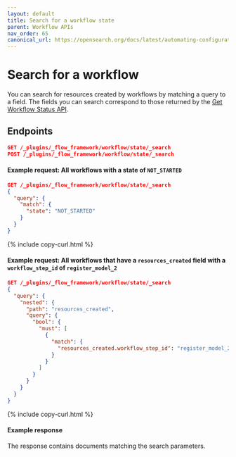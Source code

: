 ```yaml
---
layout: default
title: Search for a workflow state
parent: Workflow APIs
nav_order: 65
canonical_url: https://opensearch.org/docs/latest/automating-configurations/api/search-workflow-state/
---
```


# Search for a workflow

You can search for resources created by workflows by matching a query to a field. The fields you can search correspond to those returned by the [Get Workflow Status API]({{site.url}}{{site.baseurl}}/automating-configurations/api/get-workflow-status/).

## Endpoints

```json
GET /_plugins/_flow_framework/workflow/state/_search
POST /_plugins/_flow_framework/workflow/state/_search
``` 

#### Example request: All workflows with a state of `NOT_STARTED`

```json
GET /_plugins/_flow_framework/workflow/state/_search
{
  "query": {
    "match": {
      "state": "NOT_STARTED"
    }
  }
}
```
{% include copy-curl.html %}

#### Example request: All workflows that have a `resources_created` field with a `workflow_step_id` of `register_model_2`

```json
GET /_plugins/_flow_framework/workflow/state/_search
{
  "query": {
    "nested": {
      "path": "resources_created",
      "query": {
        "bool": {
          "must": [
            {
              "match": {
                "resources_created.workflow_step_id": "register_model_2"
              }
            }
          ]
        }
      }
    }
  }
}
```
{% include copy-curl.html %}

#### Example response

The response contains documents matching the search parameters.